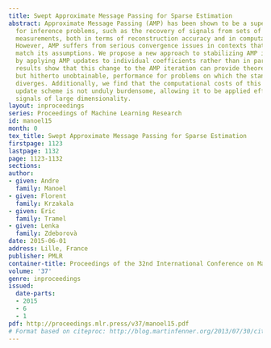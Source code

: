 ```yaml
---
title: Swept Approximate Message Passing for Sparse Estimation
abstract: Approximate Message Passing (AMP) has been shown to be a superior method
  for inference problems, such as the recovery of signals from sets of noisy, lower-dimensionality
  measurements, both in terms of reconstruction accuracy and in computational efficiency.
  However, AMP suffers from serious convergence issues in contexts that do not exactly
  match its assumptions. We propose a new approach to stabilizing AMP in these contexts
  by applying AMP updates to individual coefficients rather than in parallel. Our
  results show that this change to the AMP iteration can provide theoretically expected,
  but hitherto unobtainable, performance for problems on which the standard AMP iteration
  diverges. Additionally, we find that the computational costs of this swept coefficient
  update scheme is not unduly burdensome, allowing it to be applied efficiently to
  signals of large dimensionality.
layout: inproceedings
series: Proceedings of Machine Learning Research
id: manoel15
month: 0
tex_title: Swept Approximate Message Passing for Sparse Estimation
firstpage: 1123
lastpage: 1132
page: 1123-1132
sections: 
author:
- given: Andre
  family: Manoel
- given: Florent
  family: Krzakala
- given: Eric
  family: Tramel
- given: Lenka
  family: Zdeborovà
date: 2015-06-01
address: Lille, France
publisher: PMLR
container-title: Proceedings of the 32nd International Conference on Machine Learning
volume: '37'
genre: inproceedings
issued:
  date-parts:
  - 2015
  - 6
  - 1
pdf: http://proceedings.mlr.press/v37/manoel15.pdf
# Format based on citeproc: http://blog.martinfenner.org/2013/07/30/citeproc-yaml-for-bibliographies/
---
```

